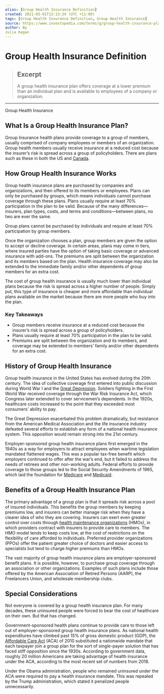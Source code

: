 ```yaml
---
alias: [Group Health Insurance Definition]
created: 2021-03-01T12:13:24 (UTC +11:00)
tags: [Group Health Insurance Definition, Group Health Insurance]
source: https://www.investopedia.com/terms/g/group-health-insurance-plan.asp
author: By
Julia Kagan
---
```


# Group Health Insurance Definition

> ## Excerpt
> A group health insurance plan offers coverage at a lower premium than an individual plan and is available to employees of a company or organization.

---

Group Health Insurance
## What Is a Group Health Insurance Plan?

Group Insurance health plans provide coverage to a group of members, usually comprised of company employees or members of an organization. Group health members usually receive insurance at a reduced cost because the insurer’s risk is spread across a group of policyholders. There are plans such as these in both the US and [Canada](https://www.investopedia.com/articles/markets/091615/6-biggest-life-insurance-companies-canada.asp).

## How Group Health Insurance Works

Group health insurance plans are purchased by companies and organizations, and then offered to its members or employees. Plans can only be purchased by groups, which means individuals cannot purchase coverage through these plans. Plans usually require at least 70% participation in the plan to be valid. Because of the many differences—insurers, plan types, costs, and terms and conditions—between plans, no two are ever the same.

Group plans cannot be purchased by individuals and require at least 70% participation by group members.

Once the organization chooses a plan, group members are given the option to accept or decline coverage. In certain areas, plans may come in tiers, where insured parties have the option of taking basic coverage or advanced insurance with add-ons. The premiums are split between the organization and its members based on the plan. Health insurance coverage may also be extended to the immediate family and/or other dependents of group members for an extra cost.

The cost of group health insurance is usually much lower than individual plans because the risk is spread across a higher number of people. Simply put, this type of insurance is cheaper and more affordable than individual plans available on the market because there are more people who buy into the plan.

### Key Takeaways

-   Group members receive insurance at a reduced cost because the insurer’s risk is spread across a group of policyholders.
-   Plans usually require at least 70% participation in the plan to be valid. 
-   Premiums are split between the organization and its members, and coverage may be extended to members' family and/or other dependents for an extra cost.

## History of Group Health Insurance

Group health insurance in the United States has evolved during the 20th century. The idea of collective coverage first entered into public discussion during World War I and the [Great Depression](https://www.investopedia.com/terms/g/great_depression.asp). Soldiers fighting in the First World War received coverage through the War Risk Insurance Act, which Congress later extended to cover servicemen’s dependents. In the 1920s, healthcare costs increased to the point that they exceeded most consumers’ ability to pay.

The Great Depression exacerbated this problem dramatically, but resistance from the American Medical Association and the life insurance industry defeated several efforts to establish any form of a national health insurance system. This opposition would remain strong into the 21st century.

Employer-sponsored group health insurance plans first emerged in the 1940s as a way for employers to attract employees when wartime legislation mandated flattened wages. This was a popular tax-free benefit which employers continued to offer after the war’s end, but it failed to address the needs of retirees and other non-working adults. Federal efforts to provide coverage to those groups led to the Social Security Amendments of 1965, which laid the foundation for [Medicare](https://www.investopedia.com/terms/m/medicare.asp) and [Medicaid](https://www.investopedia.com/terms/m/medicaid.asp).

## Benefits of a Group Health Insurance Plan

The primary advantage of a group plan is that it spreads risk across a pool of insured individuals. This benefits the group members by keeping premiums low, and insurers can better manage risk when they have a clearer idea of who they are covering. Insurers can exert even greater control over costs through [health maintenance organizations](https://www.investopedia.com/terms/h/hmo.asp) (HMOs), in which providers contract with insurers to provide care to members. The HMO model tends to keep costs low, at the cost of restrictions on the flexibility of care afforded to individuals. Preferred provider organizations (PPOs) offer the patient greater choice of doctors and easier access to specialists but tend to charge higher premiums than HMOs.

The vast majority of group health insurance plans are employer-sponsored benefit plans. It is possible, however, to purchase group coverage through an association or other organizations. Examples of such plans include those offered by the American Association of Retired Persons (AARP), the Freelancers Union, and wholesale membership clubs.

## Special Considerations

Not everyone is covered by a group health insurance plan. For many decades, these uninsured people were forced to bear the cost of healthcare on their own. But that has changed.

Government-sponsored health plans continue to provide care to those left out of employer-sponsored group health insurance plans. As national health expenditures have climbed past 15% of gross domestic product (GDP), the [Affordable Care Act](https://www.investopedia.com/terms/a/affordable-care-act.asp) (ACA) of 2010 substituted a nationwide mandate that each taxpayer join a group plan for the sort of single-payer solution that has faced stiff opposition since the 1930s. According to government data, roughly 20 million Americans are taking advantage of health insurance under the ACA, according to the most recent set of numbers from 2018.

Under the Obama administration, people who remained uninsured under the ACA were required to pay a health insurance mandate. This was repealed by the Trump administration, which stated it penalized people unnecessarily.
